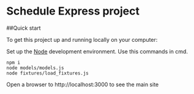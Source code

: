 # Schedule Express project

##Quick start

To get this project up and running locally on your computer:

Set up the [Node](https://nodejs.org/en/) development environment.
Use this commands in cmd.

```
npm i
node models/models.js
node fixtures/load_fixtures.js
```

Open a browser to http://localhost:3000 to see the main site